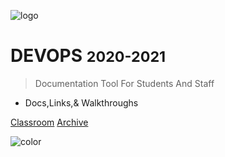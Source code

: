 ![logo](/media/logos/tp-logo-cmyk.png)

# DEVOPS <small>2020-2021</small>

> Documentation Tool For Students And Staff

- Docs,Links,& Walkthroughs

[Classroom](https://classroom.google.com/c/MTI2MzcxMDQ2Mjcx?cjc=ny3uny2)
[Archive](#Archive)

![color](#F2F2F2)
